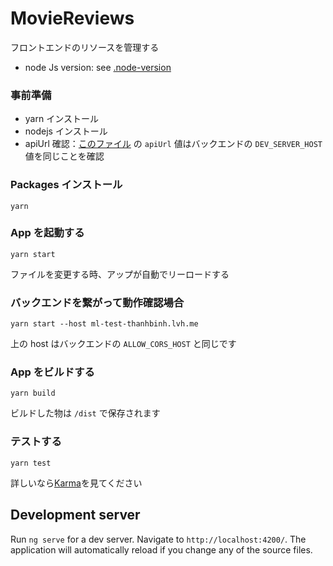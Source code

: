 # MovieReviews

フロントエンドのリソースを管理する

- node Js version: see [.node-version](.node-version)

### 事前準備

- yarn インストール
- nodejs インストール
- apiUrl 確認：[このファイル](./src/environments/environment.ts) の `apiUrl` 値はバックエンドの `DEV_SERVER_HOST` 値を同じことを確認

### Packages インストール

```
yarn
```

### App を起動する

```
yarn start
```

ファイルを変更する時、アップが自動でリーロードする

### バックエンドを繋がって動作確認場合

```
yarn start --host ml-test-thanhbinh.lvh.me
```

上の host はバックエンドの `ALLOW_CORS_HOST` と同じです

### App をビルドする

```
yarn build
```

ビルドした物は `/dist` で保存されます

### テストする

```
yarn test
```

詳しいなら[Karma](https://karma-runner.github.io)を見てください

## Development server

Run `ng serve` for a dev server. Navigate to `http://localhost:4200/`. The application will automatically reload if you change any of the source files.
